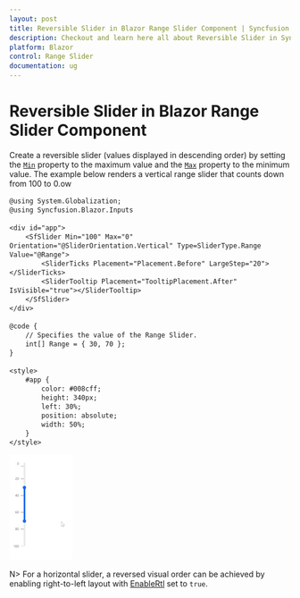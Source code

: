 ```yaml
---
layout: post
title: Reversible Slider in Blazor Range Slider Component | Syncfusion
description: Checkout and learn here all about Reversible Slider in Syncfusion Blazor Range Slider component and more.
platform: Blazor
control: Range Slider
documentation: ug
---
```


# Reversible Slider in Blazor Range Slider Component

Create a reversible slider (values displayed in descending order) by setting the [`Min`](https://help.syncfusion.com/cr/blazor/Syncfusion.Blazor.Inputs.SfSlider-1.html#Syncfusion_Blazor_Inputs_SfSlider_1_Min) property to the maximum value and the [`Max`](https://help.syncfusion.com/cr/blazor/Syncfusion.Blazor.Inputs.SfSlider-1.html#Syncfusion_Blazor_Inputs_SfSlider_1_Max) property to the minimum value. The example below renders a vertical range slider that counts down from 100 to 0.ow

```cshtml
@using System.Globalization;
@using Syncfusion.Blazor.Inputs

<div id="app">
    <SfSlider Min="100" Max="0" Orientation="@SliderOrientation.Vertical" Type=SliderType.Range Value="@Range">
        <SliderTicks Placement="Placement.Before" LargeStep="20"></SliderTicks>
        <SliderTooltip Placement="TooltipPlacement.After" IsVisible="true"></SliderTooltip>
    </SfSlider>
</div>

@code {
    // Specifies the value of the Range Slider.
    int[] Range = { 30, 70 };
}

<style>
    #app {
        color: #008cff;
        height: 340px;
        left: 30%;
        position: absolute;
        width: 50%;
    }
</style>
```

![Blazor Reversible Slider](./../images/blazor-reversible-slider.gif)

N> For a horizontal slider, a reversed visual order can be achieved by enabling right-to-left layout with [EnableRtl](https://help.syncfusion.com/cr/blazor/Syncfusion.Blazor.Inputs.SfSlider-1.html#Syncfusion_Blazor_Inputs_SfSlider_1_EnableRtl) set to `true`. 
